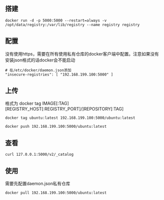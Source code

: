 ## 搭建
```shell
docker run -d -p 5000:5000 --restart=always -v /opt/data/registry:/var/lib/registry --name registry registry
```

## 配置
没有使用https，需要在所有使用私有仓库的docker客户端中配置。注意如果没有安装json格式的话docker会不能启动
```shell
# 在/etc/docker/daemon.json添加
"insecure-registries": [ "192.168.199.100:5000" ]
```

## 上传
格式为 docker tag IMAGE[:TAG] [REGISTRY_HOST[:REGISTRY_PORT]/]REPOSITORY[:TAG]

```shell
docker tag ubuntu:latest 192.168.199.100:5000/ubuntu:latest

docker push 192.168.199.100:5000/ubuntu:latest
```

## 查看
```shell
curl 127.0.0.1:5000/v2/_catalog
```

## 使用
需要先配置daemon.json私有仓库
```shell 
docker pull 192.168.199.100:5000/ubuntu:latest
```
